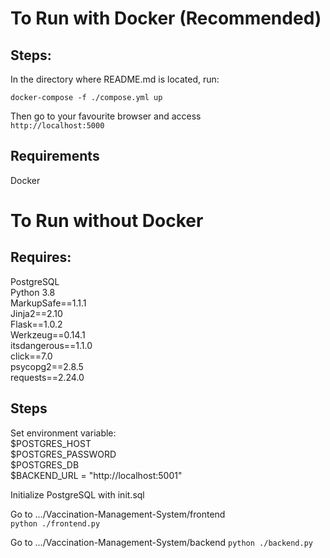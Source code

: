 # To Run with Docker (Recommended)  
## Steps:  
In the directory where README.md is located, run:  

`docker-compose -f ./compose.yml up`  

Then go to your favourite browser and access  
`http://localhost:5000`  

## Requirements  

Docker  

# To Run without Docker  
## Requires:  
PostgreSQL  
Python 3.8  
MarkupSafe==1.1.1  
Jinja2==2.10  
Flask==1.0.2  
Werkzeug==0.14.1  
itsdangerous==1.1.0  
click==7.0  
psycopg2==2.8.5  
requests==2.24.0  

## Steps
Set environment variable:  
$POSTGRES_HOST  
$POSTGRES_PASSWORD   
$POSTGRES_DB  
$BACKEND_URL = "http://localhost:5001"  
  
Initialize PostgreSQL with init.sql  

Go to .../Vaccination-Management-System/frontend  
`python ./frontend.py`

Go to .../Vaccination-Management-System/backend 
`python ./backend.py`
